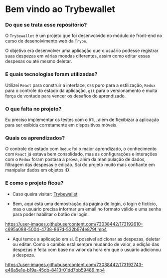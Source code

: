 # Bem vindo ao Trybewallet

### Do que se trata esse repósitório?

O `Trybewallet` é um projeto que foi desenvolvido no módulo de front-end no curso de desenolvimento web da `Trybe`.

O objetivo era desenvolver uma aplicação que o usuário podesse registrar suas despezas em várias moedas diferentes, assim como editar essas despesas ou até mesmo deletar.

### E quais tecnologias foram utilizadas?

Utilizei `React` para construir a interface, `CSS` puro para a estilização, `Redux` para o controle do estado da aplicação, `git` para o versionamento e muita força de vontade para vencer os desafios do aprendizado.

### O que falta no projeto?

Eu preciso implementar os testes com o `RTL`, além de flexibizar a aplicação para ser exibida corretamente em dispositivos móveis.

### Quais os aprendizados?

O controle de estado com `Redux` foi o maior aprendizado, o conhecimento com `React` já estava bem consolidado, mas as configurações e interações com o `Redux` foram postasa a prova, além da manipulação de dados, filtragem das despesas e edição. Sai do projeto muito mais confiante em manipular dados em objetos :D

### E como o projeto ficou?

- Caso queira visitar: <a href="https://alexsandro-01.github.io/trybewallet/#/">Trybewallet</a>

- Bem, aqui está uma demostração da página de login, o login é fictício, mas o usuário precisa informar um email no formato válido e uma senha para poder habilitar o botão de login.

https://user-images.githubusercontent.com/73038442/173192610-c695a088-5004-4738-867d-532b974e879f.mp4

- Aqui temos a aplicação em si. É possível adicionar as despezas, deletar ou editar. Como o cambio está sempre mudando de valor, a edição das despezas é feita com base no valor da hora em que o usuário adicionou a despeza.


https://user-images.githubusercontent.com/73038442/173192743-e46a5e1e-b19a-45db-8413-01dd7bb59489.mp4

